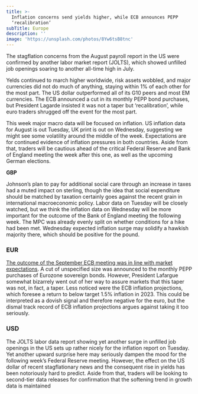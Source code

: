 ```yaml
---
title: >-
  Inflation concerns send yields higher, while ECB announces PEPP
  ‘recalibration’
subTitle: Europe
description: ''
image: 'https://unsplash.com/photos/8Yw6tsB8tnc'
---
```

The stagflation concerns from the August payroll report in the US were confirmed by another labor market report (JOLTS), which showed unfilled job openings soaring to another all-time high in July.

Yelds continued to march higher worldwide, risk assets wobbled, and major currencies did not do much of anything, staying within 1% of each other for the most part. The US dollar outperformed all of its G10 peers and most EM currencies. The ECB announced a cut in its monthly PEPP bond purchases, but President Lagarde insisted it was not a taper but ‘recalibration’, while euro traders shrugged off the event for the most part.

This week major macro data will be focused on inflation. US inflation data for August is out Tuesday, UK print is out on Wednesday, suggesting we might see some volatility around the middle of the week. Expectations are for continued evidence of inflation pressures in both countries. Aside from that, traders will be cautious ahead of the critical Federal Reserve and Bank of England meeting the week after this one, as well as the upcoming German elections.

**GBP**

Johnson’s plan to pay for additional social care through an increase in taxes had a muted impact on sterling, though the idea that social expenditure should be matched by taxation certainly goes against the recent grain in international macroeconomic policy. Labor data on Tuesday will be closely watched, but we think the inflation data on Wednesday will be more important for the outcome of the Bank of England meeting the following week. The MPC was already evenly split on whether conditions for a hike had been met. Wednesday expected inflation surge may solidify a hawkish majority there, which should be positive for the pound.

### **EUR**

[The outcome of the September ECB meeting was in line with market expectations](https://ebury.com/e-blog/blog/ebury_post/ecb-september-meeting-reaction-pepp-recalibration-leaves-markets-underwhelmed/). A cut of unspecified size was announced to the monthly PEPP purchases of Eurozone sovereign bonds. However, President Lafargue somewhat bizarrely went out of her way to assure markets that this taper was not, in fact, a taper. Less noticed were the ECB inflation projections, which foresee a return to below target 1.5% inflation in 2023. This could be interpreted as a dovish signal and therefore negative for the euro, but the dismal track record of ECB inflation projections argues against taking it too seriously.

### **USD**

The JOLTS labor data report showing yet another surge in unfilled job openings in the US sets up rather nicely for the inflation report on Tuesday. Yet another upward surprise here may seriously dampen the mood for the following week’s Federal Reserve meeting. However, the effect on the US dollar of recent stagflationary news and the consequent rise in yields has been notoriously hard to predict. Aside from that, traders will be looking to second-tier data releases for confirmation that the softening trend in growth data is maintained
